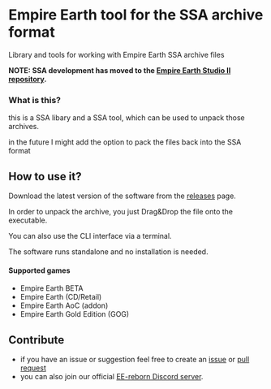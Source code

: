 # Empire Earth tool for the SSA archive format

Library and tools for working with Empire Earth SSA archive files

**NOTE: SSA development has moved to the [Empire Earth Studio II repository](https://github.com/EE-modders/Empire-Earth-Studio-2).**

### What is this?

this is a SSA libary and a SSA tool, which can be used to unpack those archives.

in the future I might add the option to pack the files back into the SSA format

## How to use it?

Download the latest version of the software from the [releases](https://github.com/EE-modders/SSA-tool/releases) page.

In order to unpack the archive, you just Drag&Drop the file onto the executable.

You can also use the CLI interface via a terminal.

The software runs standalone and no installation is needed. 

#### Supported games

- Empire Earth BETA
- Empire Earth (CD/Retail)
- Empire Earth AoC (addon)
- Empire Earth Gold Edition (GOG)

## Contribute

- if you have an issue or suggestion feel free to create an [issue](https://github.com/EE-modders/SSA-tool/issues) or [pull request](https://github.com/EE-modders/SSA-tool/pulls) 
- you can also join our official [EE-reborn Discord server](https://discord.gg/BjUXbFB).
